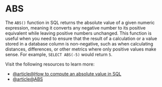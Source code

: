 # ABS

The `ABS()` function in SQL returns the absolute value of a given numeric expression, meaning it converts any negative number to its positive equivalent while leaving positive numbers unchanged. This function is useful when you need to ensure that the result of a calculation or a value stored in a database column is non-negative, such as when calculating distances, differences, or other metrics where only positive values make sense. For example, `SELECT ABS(-5)` would return `5`.

Visit the following resources to learn more:

- [@article@How to compute an absolute value in SQL](https://www.airops.com/sql-guide/how-to-compute-an-absolute-value-in-sql)
- [@article@ABS](https://www.w3schools.com/sql/func_sqlserver_abs.asp)